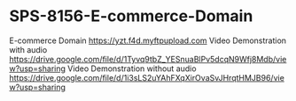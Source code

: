 # SPS-8156-E-commerce-Domain
E-commerce Domain
https://yzt.f4d.myftpupload.com 
     Video Demonstration with audio
   https://drive.google.com/file/d/1Tyvq9tbZ_YESnuaBlPv5dcqN9Wfj8Mdb/view?usp=sharing
      Video Demonstration without audio
https://drive.google.com/file/d/1i3sLS2uYAhFXqXirOvaSvJHrqtHMJB96/view?usp=sharing

